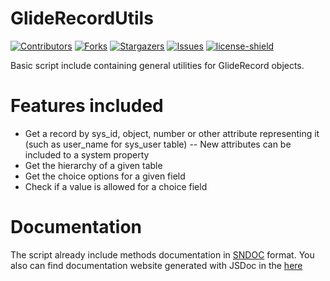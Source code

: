 # GlideRecordUtils
[![Contributors][contributors-shield]][contributors-url]
[![Forks][forks-shield]][forks-url]
[![Stargazers][stars-shield]][stars-url]
[![Issues][issues-shield]][issues-url]
[![license-shield]][license-url]

Basic script include containing general utilities for GlideRecord objects.

# Features included

- Get a record by sys_id, object, number or other attribute representing it (such as user_name for sys_user table) -- New attributes can be included to a system property
- Get the hierarchy of a given table
- Get the choice options for a given field
- Check if a value is allowed for a choice field

# Documentation

The script already include methods documentation in [SNDOC](https://developer.servicenow.com/connect.do#!/share/contents/6426327_sndoc?v=1.1&t=PRODUCT_DETAILS) format.
You also can find documentation website generated with JSDoc in the [here](./jsdocs)


[contributors-shield]: https://img.shields.io/github/contributors/AlexAlvarez092/SN-GlideRecordUtils.svg?style=for-the-badge
[contributors-url]: https://github.com/AlexAlvarez092/SN-GlideRecordUtils/graphs/contributors

[forks-shield]: https://img.shields.io/github/forks/AlexAlvarez092/SN-GlideRecordUtils.svg?style=for-the-badge
[forks-url]: https://github.com/AlexAlvarez092/SN-GlideRecordUtils/network/members

[stars-shield]: https://img.shields.io/github/stars/AlexAlvarez092/SN-GlideRecordUtils.svg?style=for-the-badge
[stars-url]: https://github.com/gAlexAlvarez092/SN-GlideRecordUtils/stargazers

[issues-shield]: https://img.shields.io/github/issues/AlexAlvarez092/SN-GlideRecordUtils.svg?style=for-the-badge
[issues-url]: https://github.com/AlexAlvarez092/SN-GlideRecordUtils/issues

[license-shield]: https://img.shields.io/github/license/AlexAlvarez092/SN-GlideRecordUtils.svg?style=for-the-badge
[license-url]: https://github.com/AlexAlvarez092/SN-GlideRecordUtils/blob/master/LICENSE.txt